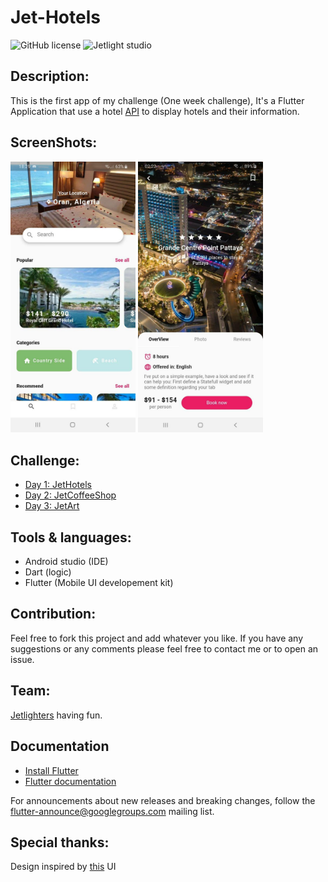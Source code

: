 # Jet-Hotels

![GitHub license](https://img.shields.io/github/license/Mohammed-Benotmane/Tower-Defense-Game.svg)
![Jetlight studio](https://img.shields.io/badge/Made%20by-Jetlight%20studio-blue.svg?color=082544)

## Description:

This is the first app of my challenge (One week challenge), It's a Flutter Application that use a hotel [API](https://tripadvisor1.p.rapidapi.com/hotels/list?location_id=293919&adults=1&checkin=2020-10-15&rooms=1&nights=2) to display hotels and their information.

## ScreenShots:

<img src="screenshots/home.jpg" width="200" /> <img src="screenshots/detail.jpg" width="200" />

## Challenge:
* [Day 1: JetHotels](https://github.com/Mohammed-Benotmane/Jet-Hotels)
* [Day 2: JetCoffeeShop](https://github.com/Mohammed-Benotmane/Jet-Coffee-Shop)
* [Day 3: JetArt](https://github.com/Mohammed-Benotmane/Jet-Art)

## Tools & languages:
* Android studio (IDE)
* Dart (logic)
* Flutter (Mobile UI developement kit)

## Contribution:
Feel free to fork this project and add whatever you like. If you have any suggestions or any comments please feel free to contact me or to open an issue.

## Team:
[Jetlighters](https://github.com/JetLightStudio) having fun.

## Documentation
* [Install Flutter](https://flutter.dev/get-started/)
* [Flutter documentation](https://flutter.dev/docs)

For announcements about new releases and breaking changes, follow the
[flutter-announce@googlegroups.com](https://groups.google.com/forum/#!forum/flutter-announce)
mailing list.

## Special thanks:
Design inspired by [this](https://www.pinterest.com/pin/412079434656327833/) UI

